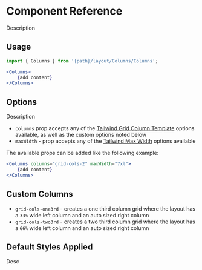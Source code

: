 # Component Reference

Description

## Usage

```jsx
import { Columns } from '{path}/layout/Columns/Columns';

<Columns>
    {add content}
</Columns>
```

## Options

Description

-   `columns` prop accepts any of the [Tailwind Grid Column Template](https://tailwindcss.com/docs/grid-template-columns) options available, as well as the custom options noted below
-   `maxWidth` - prop accepts any of the [Tailwind Max Width](https://tailwindcss.com/docs/max-width) options available

The available props can be added like the following example:

```jsx
<Columns columns="grid-cols-2" maxWidth="7xl">
    {add content}
</Columns>
```

## Custom Columns

-   `grid-cols-one3rd` - creates a one third column grid where the layout has a `33%` wide left column and an auto sized right column
-   `grid-cols-two3rd` - creates a two third column grid where the layout has a `66%` wide left column and an auto sized right column

## Default Styles Applied

Desc
